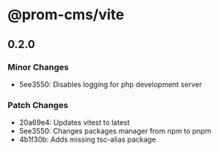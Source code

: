 # @prom-cms/vite

## 0.2.0

### Minor Changes

- 5ee3550: Disables logging for php development server

### Patch Changes

- 20a69e4: Updates vitest to latest
- 5ee3550: Changes packages manager from npm to pnpm
- 4b1f30b: Adds missing tsc-alias package

